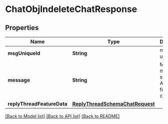 # ChatObjIndeleteChatResponse

## Properties
Name | Type | Description | Notes
------------ | ------------- | ------------- | -------------
**msgUniqueId** | **String** | message unique ID | [optional] 
**message** | **String** | Modified message string. Applicable for only edit chat. | [optional] 
**replyThreadFeatureData** | [**ReplyThreadSchemaChatRequest**](ReplyThreadSchemaChatRequest.md) |  | [optional] 

[[Back to Model list]](../README.md#documentation-for-models) [[Back to API list]](../README.md#documentation-for-api-endpoints) [[Back to README]](../README.md)


